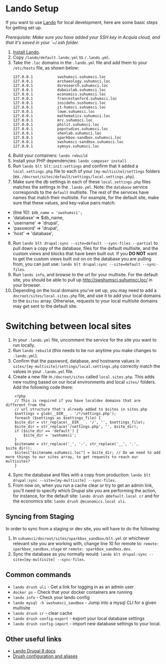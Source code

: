 # Lando Setup

If you want to use [Lando](https://lando.dev/) for local development, here are some basic steps for getting set up.

_Prerequisite: Make sure you have added your SSH key in Acquia cloud, and that it's saved in your `~/.ssh folder._

1. [Install Lando](https://lando.dev/download/).
2. Copy `/lando/default.lando.yml` to `/.lando.yml`.
3. Take the `.loc` domains in the `.lando.yml` file and add them to your `/etc/hosts` file, as shown below:
    ```
    127.0.0.1           swshumsci.suhumsci.loc
    127.0.0.1           archaeology.suhumsci.loc
    127.0.0.1           dsresearch.suhumsci.loc
    127.0.0.1           duboislab.suhumsci.loc
    127.0.0.1           economics.suhumsci.loc
    127.0.0.1           francestanford.suhumsci.loc
    127.0.0.1           insidehs.sushumsci.loc
    127.0.0.1           it-humsci.suhumsci.loc
    127.0.0.1           lowe.suhumsci.loc
    127.0.0.1           mathematics.suhumsci.loc
    127.0.0.1           mrc.suhumsci.loc
    127.0.0.1           philit.suhumsci.loc
    127.0.0.1           popstudies.suhumsci.loc
    127.0.0.1           shenlab.suhumsci.loc
    127.0.0.1           sparkbox-sandbox.suhumsci.loc
    127.0.0.1           swshumsci-sandbox.suhumsci.loc
    127.0.0.1           symsys.suhumsci.loc
    ```
4. Build your containers: `lando rebuild`
5. Install your PHP dependencies: `lando composer install`
6. Run `lando blt blt:init:settings` and confirm that it added a `local.settings.php` file to each of your `[my-multisite]/settings` folders (ex. `/docroot/sites/default/settings/local.settings.php`).
7. Make sure the db settings in each of these `local.settings.php` files matches the settings in the `.lando.yml`. Note: the `database` service corresponds to the `default` multisite. The rest of the services have names that match their multisite. For example, for the default site, make sure that these values, and key-value pairs match:
- (line 10): `$db_name = 'swshumsci';`
- 'database' => $db_name,
- 'username' => 'drupal',
- 'password' => 'drupal',
- 'host' => 'database',
8. Run `lando blt drupal:sync --site=default --sync-files --partial` to pull down a copy of the database, files for the default multisite, and the custom views and blocks that have been built out. If you **DO NOT** want to get the custom views built out on on the database you are pulling from, you can just use: `lando blt drupal:sync --site=default --sync-files`.
9. Run `lando info`, and browse to the url for your multisite. For the default site, you should be able to pull up http://swshumsci.suhumsci.loc/ in your browser.
10. Depending on the local domains you've set up, you may need to add a `docroot/sites/local.sites.php` file, and use it to add your local domains to the `$sites` array. Otherwise, requests to your local multisite domains may get sent to the default site.

# Switching between local sites
1. In your `.lando.yml` file, uncomment the service for the site you want to run locally.
2. Run `lando rebuild` (this needs to be run anytime you make changes to `.lando.yml`).
3. Confirm that the password, database, and hostname values in `sites/[my-multisite]/settings/local.settings.php` correctly match the values in your `.lando.yml` file.
3. Create a new file in `/docroot/sites` called `local.sites.php`. This adds new routing based on our local environments and local `sites/` folders. Add the following code there:
```
    <?php
    // This is required if you have localdev domains that are different from the
    // url structure that's already added to $sites in sites.php
    $settings = glob(__DIR__ . '/*/settings.php');
    foreach ($settings as $settings_file) {
    $site_dir = str_replace(__DIR__ . '/', '', $settings_file);
    $site_dir = str_replace('/settings.php', '', $site_dir);
    if ($site_dir == 'default') {
        $site_dir = 'swshumsci';
    }
    $sitename = str_replace('_', '-', str_replace('__', '.', $site_dir));
    $sites["$sitename.suhumsci.loc"] = $site_dir; // Do we need to add more things to our sites array, to get requests to reach our multisites?
    }
```
4. Sync the database and files with a copy from production: `lando blt drupal:sync --site=[my-multisite] --sync-files`.
5. From now on, when you run a cache clear or try to get an admin link, you'll need to specify which Drupal site you are performing the action, for instance, for the default site: `lando drush @default.local cr` and for the economics site: `lando drush @economics.local uli`.

## Syncing from Staging
In order to sync from a staging or dev site, you will have to do the following:

1. In `suhumsci/docroot/sites/sparkbox_sandbox/blt.yml` or whichever relevant site you are working with, change line 10 for remote to: `remote: sparkbox_sandbox.stage` or `remote: sparkbox_sandbox.dev`.
2.  Sync the database as you normally would: `lando blt drupal:sync --site=[my-multisite] --sync-files`.

## Common commands
- `lando drush uli` - Get a link for logging in as an admin user
- `docker ps` - Check that your docker containers are running
- `lando info` - Check your lando config
- `lando mysql -h swshumsci_sandbox` - Jump into a mysql CLI for a given multisite
- `lando drush cr` - clear cache
- `lando drush config-export` - export your local database settings
- `lando drush config-import` - import new database settings to your local.

## Other useful links
- [Lando Drupal 8 docs](https://docs.lando.dev/config/drupal8.html)
- [Drush configuration and aliases](../drush/README.md)
